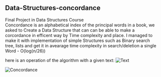 ## Data-Structures-concordance
Final Project in Data Structures Course<br/>
Concordance is an alphabetical index of the principal words in a book, we asked to Create a Data Structure that can can be able to 
make a corcordance in efficent way by Time complexity and place.
I managed to make it with implementation of simple Structures such as Binary search tree, lists and get it in avearage time complexity
in search/deletion a single Word - O(log(n/26))

here is an operation of the algorithm with a given text:
![Text](https://user-images.githubusercontent.com/66008710/116216407-42cf3f00-a751-11eb-96c7-9c1b443854f0.jpg)





![Concordance](https://user-images.githubusercontent.com/66008710/116216393-3f3bb800-a751-11eb-9dc6-6b50c585c9c2.jpg)

